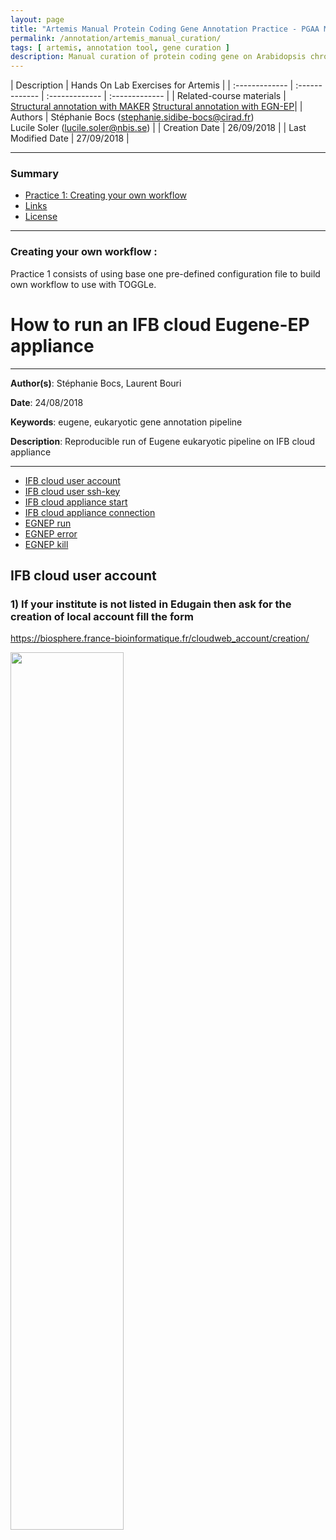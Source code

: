 ```yaml
---
layout: page
title: "Artemis Manual Protein Coding Gene Annotation Practice - PGAA Montpellier"
permalink: /annotation/artemis_manual_curation/
tags: [ artemis, annotation tool, gene curation ]
description: Manual curation of protein coding gene on Arabidopsis chromosome 4 with Artemis annotation tool page
---
```


| Description | Hands On Lab Exercises for Artemis |
| :------------- | :------------- | :------------- | :------------- |
| Related-course materials | [Structural annotation with MAKER](https://southgreenplatform.github.io/trainings/annotation/MAKER/StructuralAnnotation_mtp/) [Structural annotation with EGN-EP](https://southgreenplatform.github.io/trainings/annotation/Eugene/exercice_eugene_appliance/)|
| Authors | Stéphanie Bocs (stephanie.sidibe-bocs@cirad.fr)<br/>Lucile Soler (lucile.soler@nbis.se)  |
| Creation Date | 26/09/2018 |
| Last Modified Date | 27/09/2018 |


-----------------------

### Summary

* [Practice 1: Creating your own workflow](#practice-1)
* [Links](#links)
* [License](#license)


-----------------------

<a name="practice-1"></a>
### Creating your own workflow :

Practice 1 consists of using  base one pre-defined configuration file to build own workflow to use with TOGGLe.

# How to run an IFB cloud Eugene-EP appliance

**************************
**Author(s)**: Stéphanie Bocs, Laurent Bouri

**Date**: 24/08/2018

**Keywords**: eugene, eukaryotic gene annotation pipeline

**Description**: Reproducible run of Eugene eukaryotic pipeline on IFB cloud appliance
**********

<!-- TOC depthFrom:2 depthTo:2 withLinks:1 updateOnSave:1 orderedList:0 -->

- [IFB cloud user account](#ifb-cloud-user-account)
- [IFB cloud user ssh-key](#ifb-cloud-user-ssh-key)
- [IFB cloud appliance start](#ifb-cloud-appliance-start)
- [IFB cloud appliance connection](#ifb-cloud-appliance-connection)
- [EGNEP run](#egnep-run)
- [EGNEP error](#egnep-error)
- [EGNEP kill](#egnep-kill)

<!-- /TOC -->

## IFB cloud user account

### 1) If your institute is not listed in Edugain then ask for the creation of local account fill the form

https://biosphere.france-bioinformatique.fr/cloudweb_account/creation/


<img width="60%" src="{{ site.url }}/images/Excel10.3_IFBcloud_account_create.png" alt="" />
